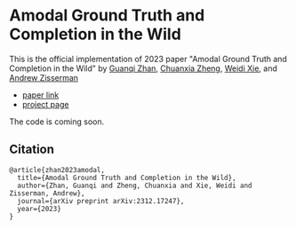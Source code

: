 # Amodal Ground Truth and Completion in the Wild

This is the official implementation of 2023 paper "Amodal Ground Truth and Completion in the Wild" by <a href="https://championchess.github.io/" target="_blank">Guanqi Zhan</a>, <a href="https://chuanxiaz.com/" target="_blank">Chuanxia Zheng</a>, <a href="https://weidixie.github.io/" target="_blank">Weidi Xie</a>, and <a href="https://scholar.google.com/citations?user=UZ5wscMAAAAJ&hl=en" target="_blank">Andrew Zisserman</a>

- [paper link](https://arxiv.org/pdf/2312.17247.pdf)
- [project page](https://www.robots.ox.ac.uk/~vgg/research/amodal/)

The code is coming soon.

## Citation
```
@article{zhan2023amodal,
  title={Amodal Ground Truth and Completion in the Wild},
  author={Zhan, Guanqi and Zheng, Chuanxia and Xie, Weidi and Zisserman, Andrew},
  journal={arXiv preprint arXiv:2312.17247},
  year={2023}
}
```
